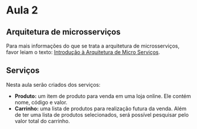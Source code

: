 # Aula 2

## Arquitetura de microsserviços

Para mais informações do que se trata a arquitetura de microsserviços, favor leiam o texto: [Introdução à Arquitetura de Micro Serviços](https://www.luiztools.com.br/post/introducao-arquitetura-de-micro-servicos/).

## Serviços

Nesta aula serão criados dos serviços:

* **Produto:** um item de produto para venda em uma loja online. Ele contém nome, código e valor.
* **Carrinho:** uma lista de produtos para realização futura da venda. Além de ter uma lista de produtos selecionados, será possível pesquisar pelo valor total do carrinho.
